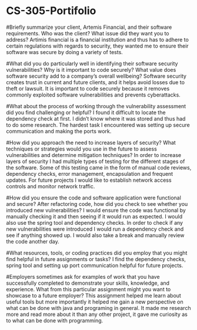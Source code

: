 # CS-305-Portifolio

#Briefly summarize your client, Artemis Financial, and their software requirements. Who was the client? What issue did they want you to address?
Artimis financial is a financial institution and thus has to adhere to certain regulations with regards to security, they wanted me to ensure their software was secure by doing a variety of tests.

#What did you do particularly well in identifying their software security vulnerabilities? Why is it important to code securely? What value does software security add to a company’s overall wellbeing?
Software security creates trust in current and future clients, and it helps avoid losses due to theft or lawsuit. It is important to code securely because it removes commonly exploited software vulnerabilities and prevents cyberattacks.

#What about the process of working through the vulnerability assessment did you find challenging or helpful?
I found it difficult to locate the dependency check at first. I didn’t know where it was stored and thus had to do some research. The hardest task I encountered was setting up secure communication and making the ports work.

#How did you approach the need to increase layers of security? What techniques or strategies would you use in the future to assess vulnerabilities and determine mitigation techniques?
In order to increase layers of security I had multiple types of testing for the different stages of the software. Some of this testing came in the form of manual code reviews, dependency checks, error management, encapsulation and frequent updates. For future projects I would like to establish network access controls and monitor network traffic.

#How did you ensure the code and software application were functional and secure? After refactoring code, how did you check to see whether you introduced new vulnerabilities?
I would ensure the code was functional by manually checking it and then seeing if it would run as expected. I would also use the spring tool and dependency checks. In order to check if any new vulnerabilities were introduced I would run a dependency check and see if anything showed up. I would also take a break and manually review the code another day.

#What resources, tools, or coding practices did you employ that you might find helpful in future assignments or tasks?
I find the dependency checks, spring tool and setting up port communication helpful for future projects.

#Employers sometimes ask for examples of work that you have successfully completed to demonstrate your skills, knowledge, and experience. What from this particular assignment might you want to showcase to a future employer?
This assignment helped me learn about useful tools but more importantly it helped me gain a new perspective on what can be done with java and programing in general. It made me research more and read more about it than any other project, it gave me curiosity as to what can be done with programming.
